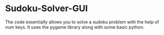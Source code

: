 # Sudoku-Solver-GUI
The code essentially allows you to solve a sudoku problem with the help of num keys. It uses the pygame library along with some basic python.

